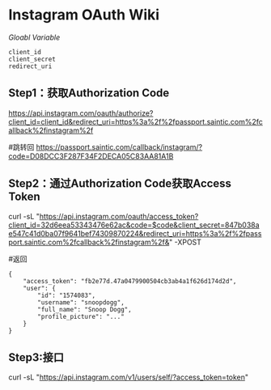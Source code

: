 # Instagram OAuth Wiki


*Gloabl Variable*

```
client_id
client_secret
redirect_uri
```


## Step1：获取Authorization Code

https://api.instagram.com/oauth/authorize?client_id=client_id&redirect_uri=https%3a%2f%2fpassport.saintic.com%2fcallback%2finstagram%2f

#跳转回
https://passport.saintic.com/callback/instagram/?code=D08DCC3F287F34F2DECA05C83AA81A1B


## Step2：通过Authorization Code获取Access Token

curl -sL "https://api.instagram.com/oauth/access_token?client_id=32d6eea53343476e62ac&code=$code&client_secret=847b038ae547c41d0ba07f9641bef74309870224&redirect_uri=https%3a%2f%2fpassport.saintic.com%2fcallback%2finstagram%2f&" -XPOST


#返回
```
{
    "access_token": "fb2e77d.47a0479900504cb3ab4a1f626d174d2d",
    "user": {
        "id": "1574083",
        "username": "snoopdogg",
        "full_name": "Snoop Dogg",
        "profile_picture": "..."
    }
}
```


## Step3:接口
curl -sL "https://api.instagram.com/v1/users/self/?access_token=token"
